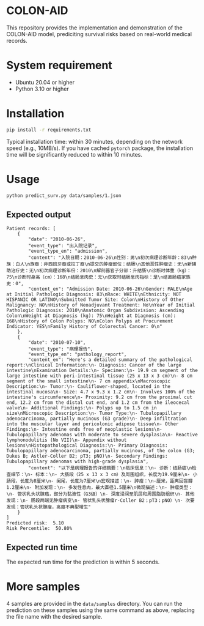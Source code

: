 # COLON-AID
This repository provides the implementation and demonstration of the COLON-AID model, prediciting survival risks based 
on real-world medical records.

# System requirement
- Ubuntu 20.04 or higher
- Python 3.10 or higher

# Installation
```bash
pip install -r requirements.txt
```
Typical installation time: within 30 minutes, depending on the network speed (e.g., 10MB/s). 
If you have cached `pytorch` package, the installation time will be significantly reduced to within 10 minutes.

# Usage
```bash
python predict_surv.py data/samples/1.json
```

## Expected output
```
Patient records: [
    {
        "date": "2010-06-26",
        "event_type": "出入院记录",
        "event_type_en": "admission",
        "content": "入院日期：2010-06-26\n性别：男\n初次病理诊断年龄：83\n种族：白人\n族裔：非西班牙裔或拉丁裔\n提交的肿瘤部位：结肠\n其他恶性肿瘤史：无\n新辅助治疗史：无\n初次病理诊断年份：2010\n解剖器官子分部：升结肠\n诊断时体重（kg）：75\n诊断时身高（cm）：168\n结肠息肉史：无\n获取时结肠息肉指标：是\n结直肠癌家族史：0",
        "content_en": "Admission Date: 2010-06-26\nGender: MALE\nAge at Initial Pathologic Diagnosis: 83\nRace: WHITE\nEthnicity: NOT HISPANIC OR LATINO\nSubmitted Tumor Site: Colon\nHistory of Other Malignancy: NO\nHistory of Neoadjuvant Treatment: No\nYear of Initial Pathologic Diagnosis: 2010\nAnatomic Organ Subdivision: Ascending Colon\nWeight at Diagnosis (kg): 75\nHeight at Diagnosis (cm): 168\nHistory of Colon Polyps: NO\nColon Polyps at Procurement Indicator: YES\nFamily History of Colorectal Cancer: 0\n"
    },
    {
        "date": "2010-07-10",
        "event_type": "病理报告",
        "event_type_en": "pathology_report",
        "content_en": "Here's a detailed summary of the pathological report:\nClinical Information:\n- Diagnosis: Cancer of the large intestine\nExamination Details:\n- Specimen:\n- 19.9 cm segment of the large intestine with peri-intestinal tissue (25 x 13 x 3 cm)\n- 8 cm segment of the small intestine\n- 7 cm appendix\nMacroscopic Description:\n- Tumor:\n- Cauliflower-shaped, located in the intestinal mucosa\n- Size: 4.7 x 9.3 x 1.2 cm\n- Involves 100% of the intestine's circumference\n- Proximity: 9.2 cm from the proximal cut end, 12.2 cm from the distal cut end, and 1.2 cm from the ileocecal valve\n- Additional Findings:\n- Polyps up to 1.5 cm in size\nMicroscopic Description:\n- Tumor Type:\n- Tubulopapillary adenocarcinoma, partially mucinous (G3 grade)\n- Deep infiltration into the muscular layer and pericolonic adipose tissue\n- Other Findings:\n- Intestine ends free of neoplastic lesions\n- Tubulopapillary adenomas with moderate to severe dysplasia\n- Reactive lymphonodulitis (No VII)\n- Appendix without lesions\nHistopathological Diagnosis:\n- Primary Diagnosis: Tubulopapillary adenocarcinoma, partially mucinous, of the colon (G3; Dukes B; Astler-Coller B2; pT3; pNO)\n- Secondary Findings: Tubulopapillary adenomas with high-grade dysplasia",
        "content": "以下是病理报告的详细摘要：\n临床信息：\n- 诊断：结肠癌\n检查细节：\n- 标本：\n- 大肠段（25 x 13 x 3 cm）及周围组织，长度为19.9厘米\n- 小肠段，长度为8厘米\n- 阑尾，长度为7厘米\n宏观描述：\n- 肿瘤：\n-厘米，距离回盲瓣1.2厘米\n- 附加发现：\n- 多发性息肉，最大直径1.5厘米\n微观描述：\n- 肿瘤类型：\n- 管状乳头状腺癌，部分为黏液性（G3级）\n- 深度浸润至肌层和周围脂肪组织\n- 其他发现：\n- 肠段两端无肿瘤病变\n- 管状乳头状腺瘤r-Coller B2；pT3；pNO）\n- 次要发现：管状乳头状腺瘤，高度不典型增生"
    }
]
Predicted risk:  5.10
Risk Percentile:  50.80%
```

## Expected run time
The expected run time for the prediction is within 5 seconds.


# More samples
4 samples are provided in the `data/samples` directory. You can run the prediction on these samples using the same command as above, replacing the file name with the desired sample.
